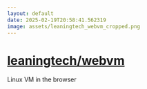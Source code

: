 ```yaml
---
layout: default
date: 2025-02-19T20:58:41.562319
image: assets/leaningtech_webvm_cropped.png
---
```


# [leaningtech/webvm](https://github.com/leaningtech/webvm)

Linux VM in the browser

